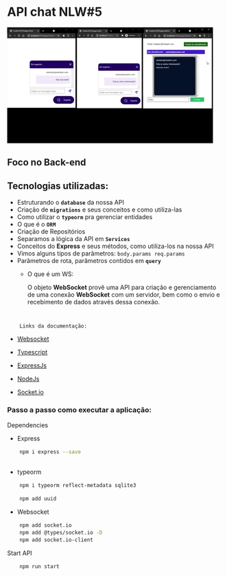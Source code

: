 # API chat NLW#5

<img src="public\images\amostra_proj_pronto.gif">

## Foco no Back-end

## Tecnologias utilizadas:


- Estruturando o **`database`** da nossa API
- Criação de **`migrations`** e seus conceitos e como utiliza-las
- Como utilizar o **`typeorm`** pra gerenciar entidades
- O que é o **`ORM`**
- Criação de Repositórios
- Separamos a lógica da API em **`Services`**
- Conceitos do **Express** e seus métodos, como utiliza-los na nossa API
- Vimos alguns tipos de parâmetros: `body.params req.params`
- Parâmetros de rota, parâmetros contidos em **`query`**
    - O que é um WS:

        O objeto **WebSocket** provê uma API para criação e gerenciamento de uma conexão **WebSocket** com um servidor, bem como o envio e recebimento de dados através dessa conexão.
#
        Links da documentação:
* [Websocket](https://developer.mozilla.org/pt-BR/docs/Web/API/WebSocket/) 

* [Typescript](https://developer.mozilla.org/en-US/docs/Learn/Tools_and_testing/Client-side_JavaScript_frameworks/Svelte_TypeScript)
* [ExpressJs](https://expressjs.com/pt-br/)
* [NodeJs](https://nodejs.org/en/docs/)
* [Socket.io](https://developer.mozilla.org/pt-BR/docs/Web/API/WebSockets_API) 


### Passo a passo como executar a aplicação:

Dependencies

* Express
```Bash
    npm i express --save
   

```
* typeorm
```Bash
    npm i typeorm reflect-metadata sqlite3
```

```Bash
    npm add uuid
```
* Websocket
```Bash
    npm add socket.io
    npm add @types/socket.io -D
    npm add socket.io-client
```
Start API
```Bash
    npm run start
```

